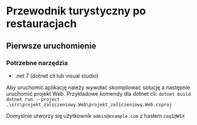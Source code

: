 # Przewodnik turystyczny po restauracjach

## Pierwsze uruchomienie

### Potrzebne narzędzia

- .net 7 (dotnet cli lub visual studio)

Aby uruchomić aplikację należy wywołać skompilować solucję a następnie uruchomić projekt Web.
Przykładowe komendy dla dotnet cli:
`dotnet build`
`dotnet run --project .\src\projekt_zaliczeniowy.Web\projekt_zaliczeniowy.Web.csproj`

Domyślnie utworzy się użytkownik `admin@example.com` z hasłem `zaq1@WSX`
